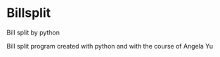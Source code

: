 # Billsplit
Bill split by python

Bill split program created with python and with the course of Angela Yu 
